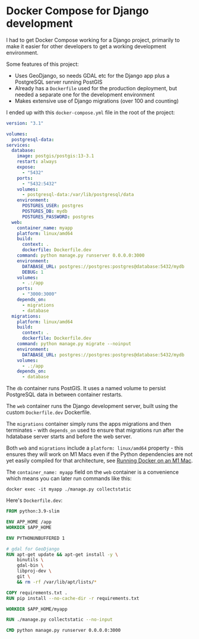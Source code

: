 # Docker Compose for Django development

I had to get Docker Compose working for a Django project, primarily to make it easier for other developers to get a working development environment.

Some features of this project:

- Uses GeoDjango, so needs GDAL etc for the Django app plus a PostgreSQL server running PostGIS
- Already has a `Dockerfile` used for the production deployment, but needed a separate one for the development environment
- Makes extensive use of Django migrations (over 100 and counting)

I ended up with this `docker-compose.yml` file in the root of the project:

```yaml
version: "3.1"

volumes:
  postgresql-data:
services:
  database:
    image: postgis/postgis:13-3.1
    restart: always
    expose:
      - "5432"
    ports:
      - "5432:5432"
    volumes:
      - postgresql-data:/var/lib/postgresql/data
    environment:
      POSTGRES_USER: postgres
      POSTGRES_DB: mydb
      POSTGRES_PASSWORD: postgres
  web:
    container_name: myapp
    platform: linux/amd64
    build:
      context: .
      dockerfile: Dockerfile.dev
    command: python manage.py runserver 0.0.0.0:3000
    environment:
      DATABASE_URL: postgres://postgres:postgres@database:5432/mydb
      DEBUG: 1
    volumes:
      - .:/app
    ports:
      - "3000:3000"
    depends_on:
      - migrations
      - database
  migrations:
    platform: linux/amd64
    build:
      context: .
      dockerfile: Dockerfile.dev
    command: python manage.py migrate --noinput
    environment:
      DATABASE_URL: postgres://postgres:postgres@database:5432/mydb
    volumes:
      - .:/app
    depends_on:
      - database
```
The `db` container runs PostGIS. It uses a named volume to persist PostgreSQL data in between container restarts.

The `web` container runs the Django development server, built using the custom `Dockerfile.dev` Dockerfile.

The `migrations` container simply runs the apps migrations and then terminates - with `depends_on` used to ensure that migrations run after the hdatabase server starts and before the web server.

Both `web` and `migrations` include a `platform: linux/amd64` property - this ensures they will work on M1 Macs even if the Python dependencies are not yet easily compiled for that architecture, see [Running Docker on an M1 Mac](https://til.assahbismark.com/macos/running-docker-on-remote-m1).

The `container_name: myapp` field on the `web` container is a convenience which means you can later run commands like this:

    docker exec -it myapp ./manage.py collectstatic

Here's `Dockerfile.dev`:

```dockerfile
FROM python:3.9-slim

ENV APP_HOME /app
WORKDIR $APP_HOME

ENV PYTHONUNBUFFERED 1

# gdal for GeoDjango
RUN apt-get update && apt-get install -y \
    binutils \
    gdal-bin \
    libproj-dev \
    git \
    && rm -rf /var/lib/apt/lists/*

COPY requirements.txt .
RUN pip install --no-cache-dir -r requirements.txt

WORKDIR $APP_HOME/myapp

RUN ./manage.py collectstatic --no-input

CMD python manage.py runserver 0.0.0.0:3000
```
